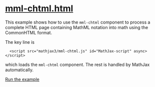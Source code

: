# [mml-chtml.html](https://mathjax.github.io/MathJax-demos-web/mml-chtml.html)

This example shows how to use the `mml-chtml` component to process a complete HTML page containing MathML notation into math using the CommonHTML format.

The key line is

```
  <script src="mathjax3/mml-chtml.js" id="MathJax-script" async></script>
```

which loads the `mml-chtml` component.  The rest is handled by MathJax automatically.

[Run the example](https://mathjax.github.io/MathJax-demos-web/mml-chtml.html)
